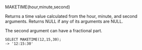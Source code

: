 MAKETIME(hour,minute,second)

Returns a time value calculated from the hour, minute, and second arguments. Returns NULL if any of its arguments are NULL.

The second argument can have a fractional part.

```
SELECT MAKETIME(12,15,30);
-> '12:15:30'
```
